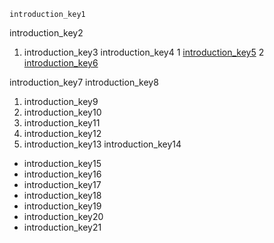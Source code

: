 ```ngMeta
introduction_key1
```

introduction_key2
1. introduction_key3
introduction_key4
1 [introduction_key5](https://intersog.com/blog/cool-stuff-you-can-build-with-javascript/)
2 [introduction_key6](https://www.quora.com/What-are-some-cool-things-to-build-with-Javascript-that-look-good-in-a-portfolio)


introduction_key7
introduction_key8


1. introduction_key9
2. introduction_key10
3. introduction_key11
4. introduction_key12
5. introduction_key13
introduction_key14


* introduction_key15
* introduction_key16
* introduction_key17
* introduction_key18
* introduction_key19
* introduction_key20
* introduction_key21
